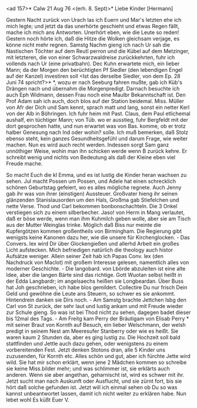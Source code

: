 <ad 157>* Calw 21 Aug 76
 <(erh. 8. Sept)>*
Liebe Kinder [Hermann]

Gestern Nacht zurück von Urach las ich Euern und Mar's letzten ehe ich mich legte; und jetzt da das unerhörte geschieht und etwas Regen fällt, mache ich mich ans Antworten. Unerhört eben, wie die Leute so reden! Gestern noch hörte ich, daß die Hitze die Wolken gleichsam verjage, es könne nicht mehr regnen. Samstg Nachm gieng ich nach Ur sah die Nastischen Töchter auf dem Reutl perron und die Kübel auf dem Metzinger, mit letzteren, die von einer Schwarzwaldreise zurückkehrten, fuhr ich vollends nach Ur (eine privatbahn). Dec Kuhn erwartete mich, ein lieber Mann; da der Morgen den berüchtigten Pf Siedler (den lebendigen Engel auf der Kanzel) investiren soll <Ist das derselbe Siedler, von dem Ep. 28 Juni 74 spricht?>* <Ja>*, wozu er nach Seeburg fahren mußte, gab ich Küb's Drängen nach und übernahm die Morgenpredigt. Darnach besuchte ich auch Eph Widmann, dessen Frau noch eine Maulbr Bekanntschaft ist. Den Prof Adam sah ich auch, doch blos auf der Station beidemal. Miss. Müller von Afr der Dich und Sam kennt, sprach matt und lang, sonst ein netter Kerl von der Alb in Böhringen. Ich fuhr heim mit Past. Claus, dem Paul etlichemal aushalf, ein tüchtiger Mann; von Tüb. wo er ausstieg, fuhr Bergfeldt mit der dort gesprochen hatte, und nun erwartet was von Bas. komme, ob er trotz halber Genesung nach Ind oder wohin? solle. Ich muß bemerken, daß Stolz ebenso steht, kein ganzes Gesundheitsgefühl und darum Frage, wie weiter machen. Nun es wird auch recht werden. Indessen sorgt Sam ganz unnöthiger Weise, wohin man ihn schicken werde wenn B zurück kehre. Er schreibt wenig und nichts von Bedeutung als daß der Kleine eben viel Freude mache.

So macht Euch die kl Emma, und es ist lustig die Kinder heran wachsen zu sehen. Jul macht Possen um Possen, und Adele hat einen schrecklich schönen Geburtstag gefeiert, wo es alles mögliche regnete. Auch Jenny gab ihr was von ihrer (einstigen) Aussteuer. Großvater hieng ihr seinen glänzenden Stanislausorden um den Hals, Großma gab Stiefelchen und nette Verse. Thod und Carl bekommen bonbonschachteln. Die 3 Onkel verstiegen sich zu einem silberbecher. Jaso! von Herm in Mang verlautet, daß er böse werde, wenn man ihm Kuhmilch geben wolle, aber sie am Tisch aus der Mutter Weinglas trinke. 
Möglich daß Biss nur meinte die Kupfergötzen kommen großentheils von Birmingham. Die Regierung gibt wenigsts keine Kanonen dazu her, wie die unsere für Kirchenglocken. - Das Convers. lex wird Dir über Glockengießen und allerhd Arbeit ein großes Licht aufstecken. Mich befriedigen natürlich die theology auch histor Aufsätze weniger. Allein seiner Zeit hab ich Papas Conv. lex (den Nachdruck von Maclot) mit großem Interesse gelesen, namentlich alles von moderner Geschichte. - Die langobard. von Lbörde abzuleiten ist eine alte Idee, aber die langen Bärte sind das richtige. Gott Wuotan selbst heißt in der Edda Langbardr; im angelsaechs heißen sie Longbeardan. 
Über Buss hat Joh geschrieben, ich habe blos gemildert. Collectire Du nur frisch Dein Geld und gewöhne die Leute ans Steuern, so schwer es sie ankommt. Hintendrein danken sie Dirs noch. - Am Samstg brachte Jettchen Isbg den Carl von St zurück, der sehr laut und lustig ankam und mit Freude wieder zur Schule gieng. So was ist bei Thod nicht zu sehen, dagegen badet dieser bis 12mal des Tags. - Am Freitg kam Perry der Bräutigam von Elisab Perry <Pfleiderer>* mit seiner Braut von Kornth auf Besuch, ein lieber Welschmann, der welsh predigt in seinem Nest am Meeresufer Stanberry oder wie es heißt. Sie waren kaum 2 Stunden da, aber es ging lustig zu. Die Hochzeit soll bald stattfinden und Jettle auch dazu gehen, oder wenigstens zu einem vorbereitenden Fest. Jetzt denken Stotons dran, alle 5 Kinder uns zuzusenden, für Kornth etc. Alles schön und gut, aber ich fürchte Jette wird wild. Sie hat mir schon erklärt, wenn jene 2 Mädchen kommen so schreibe sie keine Miss.bilder mehr; und was schlimmer ist, sie erklärts auch anderen. Wenn sie aber angethan, geharnischt ist, wird es schwer mit ihr. Jetzt sucht man nach Auskunft oder Ausflucht, und sie zürnt fort, bis sie hört daß solche gefunden ist. Jetzt will ich einmal sehen ob Du so was kannst unbeantwortet lassen, damit ich nicht weiter zu erklären habe. Nun lebet wohl
 Es küßt Euer V.
